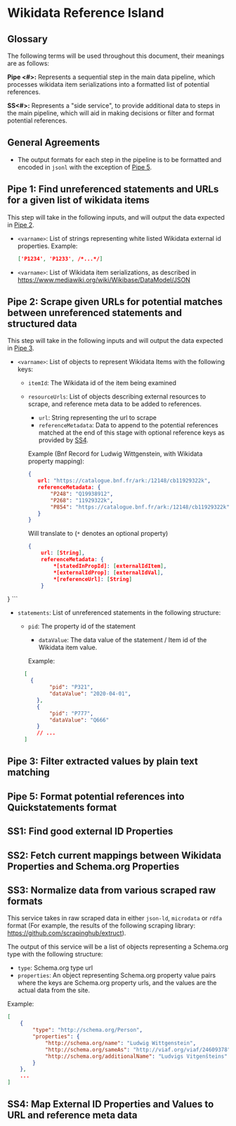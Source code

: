 # Wikidata Reference Island

## Glossary

The following terms will be used throughout this document, their meanings are as follows:

**Pipe <#>:** Represents a sequential step in the main data pipeline, which processes wikidata item serializations into a formatted list of potential references. 

**SS<#>:** Represents a "side service", to provide additional data to steps in the main pipeline, which will aid in making decisions or filter and format potential references.

## General Agreements

* The output formats for each step in the pipeline is to be formatted and encoded in `jsonl` with the exception of [Pipe 5](pipe-5).

## Pipe 1: Find unreferenced statements and URLs for a given list of wikidata items<a name="pipe-1"></a>

This step will take in the following inputs, and will output the data expected in [Pipe 2](#pipe-2).

* `<varname>`: List of strings representing white listed Wikidata external id properties. Example:

  ```json
  ['P1234', 'P1233', /*...*/]
  ```

* `<varname>`: List of Wikidata item serializations, as described in https://www.mediawiki.org/wiki/Wikibase/DataModel/JSON

## Pipe 2: Scrape given URLs for potential matches between  unreferenced statements and structured data<a name="pipe-2"></a>

This step will take in the following inputs and will output the data expected in [Pipe 3](#pipe-3).

* `<varname>`:  List of objects to represent Wikidata Items with the following keys:

  * `itemId`: The Wikidata id of the item being examined

  * `resourceUrls`: List of objects describing external resources to scrape, and reference meta data to be added to references.

    * `url`: String representing the url to scrape
    * `referenceMetadata`: Data to append to the potential references matched at the end of this stage with optional reference keys as provided by [SS4](#ss-4).

    Example (Bnf Record for Ludwig Wittgenstein, with Wikidata property mapping):
    
     ```json
    {
        url: "https://catalogue.bnf.fr/ark:/12148/cb11929322k",
        referenceMetadata: {
            "P248": "Q19938912",
            "P268": "11929322k",
    		"P854": "https://catalogue.bnf.fr/ark:/12148/cb11929322k"
        }
    }
     ```

    Will translate to (`*` denotes an optional property)
    
    ```json
    {
        url: [String],
        referenceMetadata: {
            *[statedInPropId]: [externalIdItem],
            *[externalIdProp]: [externalIdVal],
    		*[referenceUrl]: [String]
        }
}
    ```
  
* `statements`: List of unreferenced statements in the following structure:
  
  * `pid`: The property id of the statement
    * `dataValue`: The data value of the statement / Item id of the Wikidata item value.

    Example:
  
  ```json
    [
      {
            "pid": "P321", 
            "dataValue": "2020-04-01",
        },
        {
            "pid": "P777",
            "dataValue": "Q666"
        }
        // ...
    ]
  ```
  

## Pipe 3: Filter extracted values by plain text matching<a name="pipe-3"></a>

## Pipe 5: Format potential references into Quickstatements format<a name="pipe-5"></a>

## SS1: Find good external ID Properties<a name="ss-1"></a>

## SS2: Fetch current mappings between Wikidata Properties and Schema.org Properties<a name="ss-2"></a>

## SS3: Normalize data from various scraped raw formats<a name="ss-3"></a>

This service takes in raw scraped data in either `json-ld`, `microdata` or `rdfa` format (For example, the results of the following scraping library: https://github.com/scrapinghub/extruct).

The output of this service will be a list of objects representing a Schema.org type with the following structure:

* `type`: Schema.org type url
* `properties`: An object representing Schema.org property value pairs where the keys are Schema.org property urls, and the values are the actual data from the site. 

Example:

```json
[
    {
        "type": "http://schema.org/Person",
        "properties": {
            "http://schema.org/name": "Ludwig Wittgenstein",
            "http://schema.org/sameAs": "http://viaf.org/viaf/24609378",
            "http://schema.org/additionalName": "Ludvigs Vitgenšteins"
        }
    },
    ...
]
```

## SS4: Map External ID Properties and Values to URL and reference meta data<a name="ss-4"></a>
